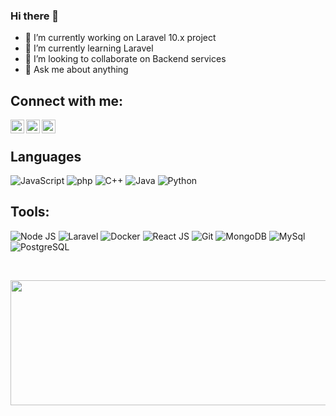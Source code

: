 ### Hi there 👋

- 🔭 I’m currently working on Laravel 10.x project
- 🌱 I’m currently learning Laravel
- 👯 I’m looking to collaborate on Backend services
- 💬 Ask me about anything

## Connect with me:

[<img align="left" alt="Tamim Ehsan | Facebook" width="22px" src="https://cdn.jsdelivr.net/npm/simple-icons@3.13.0/icons/twitter.svg" />](https://twitter.com/7ammo20)
[<img align="left" alt="tamim.ehsan | Instagram" width="22px" src="https://cdn.jsdelivr.net/npm/simple-icons@3.13.0/icons/gmail.svg" />](mailto:mohammed.a.elsaied@gmail.com?subject=Github)
[<img align="left" alt="mohamedabdallah20 | Codeforces" width="22px" src="https://cdn.jsdelivr.net/npm/simple-icons@3.13.0/icons/linkedin.svg" />](https://www.linkedin.com/in/mohamed-abdallah0/)

<br /> 

## Languages

![JavaScript](https://img.shields.io/badge/-JavaScript-000000?style=flat&logo=javascript)
![php](https://img.shields.io/badge/-php-000000?style=flat&logo=php)
![C++](https://img.shields.io/badge/-C++-000000?style=flat&logo=c%2B%2B)
![Java](https://img.shields.io/badge/-Java-000000?style=flat&logo=java)
![Python](https://img.shields.io/badge/-Python-000000?style=flat&logo=python)

## Tools:

![Node JS](https://img.shields.io/badge/-Node_Js-000000?style=flat&logo=node.js) 
![Laravel](https://img.shields.io/badge/-Laravel-000000?style=flat&logo=Laravel)
![Docker](https://img.shields.io/badge/-Docker-000000?style=flat&logo=Docker)
![React JS](https://img.shields.io/badge/-React_Js-000000?style=flat&logo=React) 
![Git](https://img.shields.io/badge/-Git-000000?style=flat&logo=git)
![MongoDB](https://img.shields.io/badge/-MongoDB-000000?style=flat&logo=mongodb)
![MySql](https://img.shields.io/badge/-MySql-000000?style=flat&logo=mysql) <br />
![PostgreSQL](https://img.shields.io/badge/-PostgreSQL-000000?style=flat&logo=postgresql) <br />


<br/>
<p>
  <img align="center" width="1024" height="200" src="https://github-readme-stats.vercel.app/api?username=mohamedabdallah20&show_icons=true&hide_border=false&line_height=20&icon_color=1b93c9&show_owner=true"/>
</p><br/><br/>


<!--
**mohamedabdallah20/mohamedabdallah20** is a ✨ _special_ ✨ repository because its `README.md` (this file) appears on your GitHub profile.

Here are some ideas to get you started:

- 🔭 I’m currently working on ...
- 🌱 I’m currently learning ...
- 👯 I’m looking to collaborate on ...
- 🤔 I’m looking for help with ...
- 💬 Ask me about ...
- 📫 How to reach me: ...
- 😄 Pronouns: ...
- ⚡ Fun fact: ...
-->
